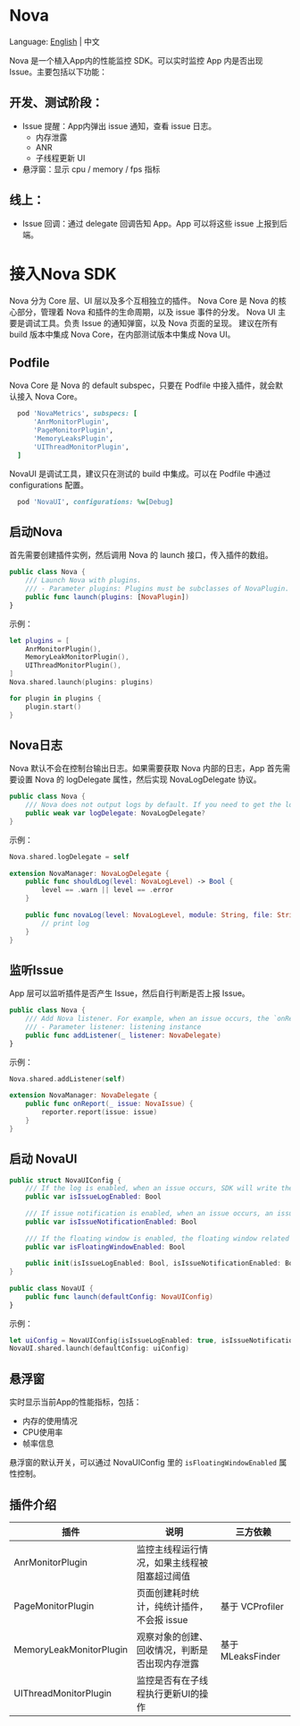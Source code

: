 # Nova
Language: [English](README.md) | 中文

Nova 是一个植入App内的性能监控 SDK。可以实时监控 App 内是否出现 Issue。主要包括以下功能：

## 开发、测试阶段： 
* Issue 提醒：App内弹出 issue 通知，查看 issue 日志。
    * 内存泄露
    * ANR
    * 子线程更新 UI 
* 悬浮窗：显示 cpu / memory / fps 指标

## 线上： 
* Issue 回调：通过 delegate 回调告知 App。App 可以将这些 issue 上报到后端。

# 接入Nova SDK
Nova 分为 Core 层、UI 层以及多个互相独立的插件。
Nova Core 是 Nova 的核心部分，管理着 Nova 和插件的生命周期，以及 issue 事件的分发。
Nova UI 主要是调试工具。负责 Issue 的通知弹窗，以及 Nova 页面的呈现。
建议在所有 build 版本中集成 Nova Core，在内部测试版本中集成 Nova UI。

## Podfile
Nova Core 是 Nova 的 default subspec，只要在 Podfile 中接入插件，就会默认接入 Nova Core。
```Ruby
  pod 'NovaMetrics', subspecs: [
      'AnrMonitorPlugin',
      'PageMonitorPlugin',
      'MemoryLeaksPlugin',
      'UIThreadMonitorPlugin',
  ]
```
 
NovaUI 是调试工具，建议只在测试的 build 中集成。可以在 Podfile 中通过 configurations 配置。
```Ruby
  pod 'NovaUI', configurations: %w[Debug]
```
## 启动Nova

首先需要创建插件实例，然后调用 Nova 的 launch 接口，传入插件的数组。
```Swift
public class Nova {
    /// Launch Nova with plugins.
    /// - Parameter plugins: Plugins must be subclasses of NovaPlugin.
	public func launch(plugins: [NovaPlugin])
}
```
 
示例：
```Swift
let plugins = [
    AnrMonitorPlugin(),
    MemoryLeakMonitorPlugin(),
    UIThreadMonitorPlugin(),
]
Nova.shared.launch(plugins: plugins)

for plugin in plugins {
    plugin.start()
}
```
## Nova日志

Nova 默认不会在控制台输出日志。如果需要获取 Nova 内部的日志，App 首先需要设置 Nova 的 logDelegate 属性，然后实现 NovaLogDelegate 协议。
```Swift
public class Nova {
    /// Nova does not output logs by default. If you need to get the log information in the Nova, you need to set the logDelegate and implement the corresponding method.
    public weak var logDelegate: NovaLogDelegate? 
}
```
 
示例：
```Swift
Nova.shared.logDelegate = self
 
extension NovaManager: NovaLogDelegate {
    public func shouldLog(level: NovaLogLevel) -> Bool {
        level == .warn || level == .error
    }
 
    public func novaLog(level: NovaLogLevel, module: String, file: String, function: String, line: Int, message: String) {
        // print log
    }
}
```
## 监听Issue
App 层可以监听插件是否产生 Issue，然后自行判断是否上报 Issue。
```Swift
public class Nova {
	/// Add Nova listener. For example, when an issue occurs, the `onReport` callback will be called
	/// - Parameter listener: listening instance
	public func addListener(_ listener: NovaDelegate)
}
```
 
示例：
```Swift
Nova.shared.addListener(self)
 
extension NovaManager: NovaDelegate {
    public func onReport(_ issue: NovaIssue) {
        reporter.report(issue: issue)
    }
}
```
## 启动 NovaUI
```Swift
public struct NovaUIConfig {
    /// If the log is enabled, when an issue occurs, SDK will write the issue log to the local file.
    public var isIssueLogEnabled: Bool
 
    /// If issue notification is enabled, when an issue occurs, an issue notification will pop up in the App.
    public var isIssueNotificationEnabled: Bool
 
    /// If the floating window is enabled, the floating window related to performance indicators (cpu, memory, FPS) will be displayed in the App.
    public var isFloatingWindowEnabled: Bool
 
    public init(isIssueLogEnabled: Bool, isIssueNotificationEnabled: Bool, isFloatingWindowEnabled: Bool)
}
 
public class NovaUI {
	public func launch(defaultConfig: NovaUIConfig)
}
```
 
示例：
```Swift
let uiConfig = NovaUIConfig(isIssueLogEnabled: true, isIssueNotificationEnabled: true, isFloatingWindowEnabled: true)
NovaUI.shared.launch(defaultConfig: uiConfig)
```

## 悬浮窗
实时显示当前App的性能指标，包括：
* 内存的使用情况
* CPU使用率
* 帧率信息

悬浮窗的默认开关，可以通过 NovaUIConfig 里的 `isFloatingWindowEnabled` 属性控制。

 
## 插件介绍
| 插件 | 说明 | 三方依赖 |
|----------------------|--------------------------------------------|------------|
| AnrMonitorPlugin | 监控主线程运行情况，如果主线程被阻塞超过阈值 | |
| PageMonitorPlugin | 页面创建耗时统计，纯统计插件，不会报 issue | 基于 VCProfiler |
| MemoryLeakMonitorPlugin | 观察对象的创建、回收情况，判断是否出现内存泄露 | 基于 MLeaksFinder |
| UIThreadMonitorPlugin | 监控是否有在子线程执行更新UI的操作 | |
